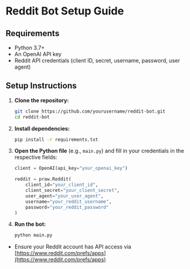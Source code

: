 # Reddit Bot Setup Guide

## Requirements

* Python 3.7+
* An OpenAI API key
* Reddit API credentials (client ID, secret, username, password, user agent)

## Setup Instructions

1. **Clone the repository:**

   ```bash
   git clone https://github.com/yourusername/reddit-bot.git
   cd reddit-bot
   ```

2. **Install dependencies:**

   ```bash
   pip install -r requirements.txt
   ```

3. **Open the Python file** (e.g., `main.py`) and fill in your credentials in the respective fields:

   ```python
   client = OpenAI(api_key="your_openai_key")

   reddit = praw.Reddit(
       client_id="your_client_id",
       client_secret="your_client_secret",
       user_agent="your_user_agent",
       username="your_reddit_username",
       password="your_reddit_password"
   )
   ```

4. **Run the bot:**

   ```bash
   python main.py
   ```


* Ensure your Reddit account has API access via [https://www.reddit.com/prefs/apps](https://www.reddit.com/prefs/apps)
